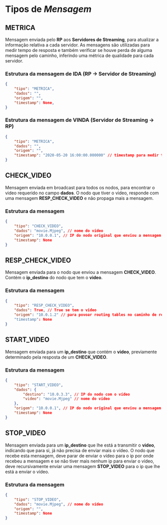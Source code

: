 # Tipos de *Mensagem*

## METRICA
Mensagem enviada pelo **RP** aos **Servidores de Streaming**, para atualizar a informação relativa a cada servidor. As mensagens são utilizadas para medir tempo de resposta e também verificar se houve perda de alguma mensagem pelo caminho, inferindo uma métrica de qualidade para cada servidor.

### Estrutura da mensagem de IDA (RP -> Servidor de Streaming)

```json
{
    "tipo": "METRICA",
    "dados": "",
    "origem": "",
    "timestamp": None,
}
```
### Estrutura da mensagem de VINDA (Servidor de Streaming -> RP)

```json
{
    "tipo": "METRICA",
    "dados": "",
    "origem": "",
    "timestamp": "2020-05-20 16:00:00.000000" // timestamp para medir tempo que a mensagem demorou no sentido (Servidor de Streaming -> RP)
}
```

## CHECK_VIDEO
Mensagem enviada em broadcast para todos os nodos, para encontrar o video requerido no campo **dados**. O nodo que tiver o video, responde com uma mensagem **RESP_CHECK_VIDEO** e não propaga mais a mensagem.

### Estrutura da mensagem
```json
{
    "tipo": "CHECK_VIDEO",
    "dados": "movie.Mjpeg", // nome do vídeo
    "origem": "10.0.0.1", // IP do nodo original que enviou a mensagem (para efeitos de identificação de mensagens repetidas de broadcast)
    "timestamp": None
}
```

## RESP_CHECK_VIDEO
Mensagem enviada para o nodo que enviou a mensagem **CHECK_VIDEO**. Contém o **ip_destino** do nodo que tem o **video**.

### Estrutura da mensagem
```json
{
    "tipo": "RESP_CHECK_VIDEO",
    "dados": True, // True se tem o video
    "origem": "10.0.1.2" // para povoar routing tables no caminho de retorno
    "timestamp": None
}
```

## START_VIDEO
Mensagem enviada para um **ip_destino** que contém o **video**, previamente determinado pela resposta de um **CHECK_VIDEO**.

### Estrutura da mensagem
```json
{
    "tipo": "START_VIDEO",
    "dados": {
        "destino": "10.0.3.3", // IP do nodo com o vídeo
        "video": "movie.Mjpeg" // nome do vídeo
    },
    "origem": "10.0.0.1", // IP do nodo original que enviou a mensagem
    "timestamp": None
}
```

## STOP_VIDEO
Mensagem enviada para um **ip_destino** que lhe está a transmitir o **video**, indicando que para si, já não precisa de enviar mais o vídeo. O nodo que recebe esta mensagem, deve parar de enviar o vídeo para o ip por onde recebeu a mensagem e se não tiver mais nenhum ip para enviar o vídeo, deve recursivamente enviar uma mensagem **STOP_VIDEO** para o ip que lhe está a enviar o vídeo.

### Estrutura da mensagem
```json
{
    "tipo": "STOP_VIDEO",
    "dados": "movie.Mjpeg", // nome do vídeo
    "origem": "",
    "timestamp": None
}
```